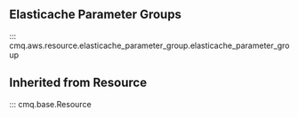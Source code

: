 ## Elasticache Parameter Groups
::: cmq.aws.resource.elasticache_parameter_group.elasticache_parameter_group

## Inherited from Resource
::: cmq.base.Resource
